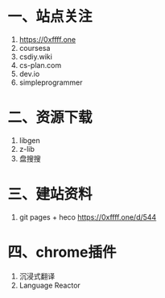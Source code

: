 # 一、站点关注

1. <https://0xffff.one>
2. coursesa
3. csdiy.wiki
4. cs-plan.com
5. dev.io
6. simpleprogrammer

# 二、资源下载

1. libgen
2. z-lib
3. 盘搜搜

# 三、建站资料

1. git pages + heco
   <https://0xffff.one/d/544>

# 四、chrome插件

1. 沉浸式翻译
2. Language Reactor
